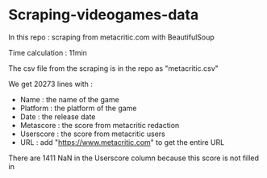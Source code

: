 # Scraping-videogames-data

In this repo : scraping from metacritic.com with BeautifulSoup

Time calculation : 11min

The csv file from the scraping is in the repo as "metacritic.csv"

We get 20273 lines with :
  * Name : the name of the game
  * Platform : the platform of the game
  * Date : the release date
  * Metascore : the score from metacritic redaction
  * Userscore : the score from metacritic users
  * URL : add "https://www.metacritic.com" to get the entire URL 

There are 1411 NaN in the Userscore column because this score is not filled in
